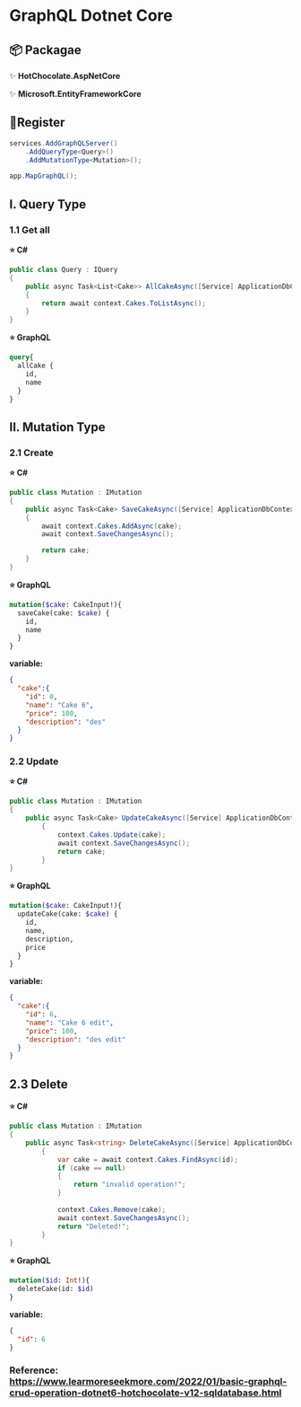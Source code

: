 # GraphQL Dotnet Core

## 📦 Packagae

✨ **HotChocolate.AspNetCore**

✨ **Microsoft.EntityFrameworkCore**

## 🧩Register

```csharp
services.AddGraphQLServer()
    .AddQueryType<Query>()
    .AddMutationType<Mutation>();

app.MapGraphQL();
```

## I. Query Type

### 1.1 Get all

**⭐ C#**

```csharp
public class Query : IQuery
{
    public async Task<List<Cake>> AllCakeAsync([Service] ApplicationDbContext context)
    {
        return await context.Cakes.ToListAsync();
    }
}
```

**⭐ GraphQL**

```graphql
query{
  allCake {
    id,
    name
  }
}
```

## II. Mutation Type

### 2.1 Create

**⭐ C#**

```csharp
public class Mutation : IMutation
{
    public async Task<Cake> SaveCakeAsync([Service] ApplicationDbContext context, Cake cake)
    {
        await context.Cakes.AddAsync(cake);
        await context.SaveChangesAsync();

        return cake;
    }
}
```

**⭐ GraphQL**

```graphql
mutation($cake: CakeInput!){
  saveCake(cake: $cake) {
    id,
    name
  }
}
```

**variable:** 

```json
{
  "cake":{
    "id": 0,
    "name": "Cake 6",
    "price": 100,
    "description": "des"
  }
}
```

### 2.2 Update

**⭐ C#**

```csharp
public class Mutation : IMutation
{
    public async Task<Cake> UpdateCakeAsync([Service] ApplicationDbContext context, Cake cake)
		{
		    context.Cakes.Update(cake);
		    await context.SaveChangesAsync();
		    return cake;
		}
}
```

**⭐ GraphQL**

```graphql
mutation($cake: CakeInput!){
  updateCake(cake: $cake) {
    id,
    name,
    description,
    price
  }
}
```

**variable:** 

```json
{
  "cake":{
    "id": 6,
    "name": "Cake 6 edit",
    "price": 100,
    "description": "des edit"
  }
}
```

## 2.3 Delete

**⭐ C#**

```csharp
public class Mutation : IMutation
{
    public async Task<string> DeleteCakeAsync([Service] ApplicationDbContext context, int id)
		{
		    var cake = await context.Cakes.FindAsync(id);
		    if (cake == null)
		    {
		        return "invalid operation!";
		    }
		
		    context.Cakes.Remove(cake);
		    await context.SaveChangesAsync();
		    return "Deleted!";
		}
}
```

**⭐ GraphQL**

```graphql
mutation($id: Int!){
  deleteCake(id: $id)
}
```

**variable:** 

```json
{
  "id": 6
}
```

### Reference: https://www.learmoreseekmore.com/2022/01/basic-graphql-crud-operation-dotnet6-hotchocolate-v12-sqldatabase.html
